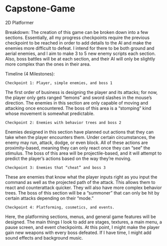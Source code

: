 # Capstone-Game
2D Platformer

Breakdown: The creation of this game can be broken down into a few sections. Essentially, all my progress checkpoints require the previous checkpoint to be reached in order to add details to the AI and make the enemies more difficult to defeat. I intend for there to be both ground and aerial enemies, and I aim to make 3 to 5 new enemy scripts each section. Also, boss battles will be at each section, and their AI will only be slightly more complex than the ones in their area.

Timeline (4 Milestones):

	Checkpoint 1: Player, simple enemies, and boss 1
The first order of business is designing the player and its attacks; for now, the player only gets ranged “lemons” and sword slashes in the mouse’s direction. The enemies in this section are only capable of moving and attacking once encountered. The boss of this area is a “stomping” kind whose movement is somewhat predictable.

	Checkpoint 2: Enemies with behavior trees and boss 2
Enemies designed in this section have planned out actions that they can take when the player encounters them. Under certain circumstances, the enemy may run, attack, dodge, or even block. All of these actions are proximity-based, meaning they can only react once they can “see” the stimulus. The boss of this area will be projectile-based, and it will attempt to predict the player’s actions based on the way they’re moving.

	Checkpoint 3: Enemies that “cheat” and boss 3
These are enemies that know what the player inputs right as you input the command as well as the projected path of the attack. This allows them to react and counterattack quicker. They will also have more complex behavior trees. The boss of this section will be a “summoner” that can only be hit by certain attacks depending on their “mode.”

	Checkpoint 4: Platforming, cosmetics, and events.
Here, the platforming sections, menus, and general game features will be designed. The main things I look to add are stages, textures, a main menu, a pause screen, and event checkpoints. At this point, I might make the player gain new weapons with every boss defeated. If I have time, I might add sound effects and background music.
